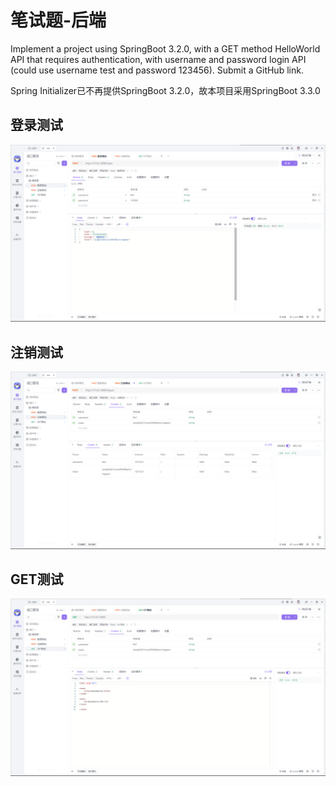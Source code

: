# 笔试题-后端
Implement a project using SpringBoot 3.2.0, with a GET method HelloWorld API that requires authentication, with username and password login API (could use username test and password 123456). Submit a GitHub link.

Spring Initializer已不再提供SpringBoot 3.2.0，故本项目采用SpringBoot 3.3.0

## 登录测试
![login](docs/preview.png)

## 注销测试
![logout](docs/preview3.png)

## GET测试
![get](docs/preview2.png)